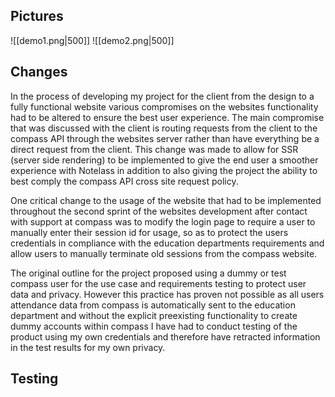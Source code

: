 ## Pictures
![[demo1.png|500]]
![[demo2.png|500]]
## Changes
In the process of developing my project for the client from the design to a fully functional website various compromises on the websites functionality had to be altered to ensure the best user experience. The main compromise that was discussed with the client is routing requests from the client to the compass API through the websites server rather than have everything be a direct request from the client. This change was made to allow for SSR (server side rendering) to be implemented to give the end user a smoother experience with Notelass in addition to also giving the project the ability to best comply the compass API cross site request policy. 

One critical change to the usage of the website that had to be implemented throughout the second sprint of the websites development after contact with support at compass was to modify the login page to require a user to manually enter their session id for usage, so as to protect the users credentials in compliance with the education departments requirements and allow users to manually terminate old sessions from the compass website.

The original outline for the project proposed using a dummy or test compass user for the use case and requirements testing to protect user data and privacy. However this practice has proven not possible as all users attendance data from compass is automatically sent to the education department and without the explicit preexisting  functionality to create dummy accounts within compass I have had to conduct testing of the product using my own credentials and therefore have retracted information in the test results for my own privacy.
## Testing

